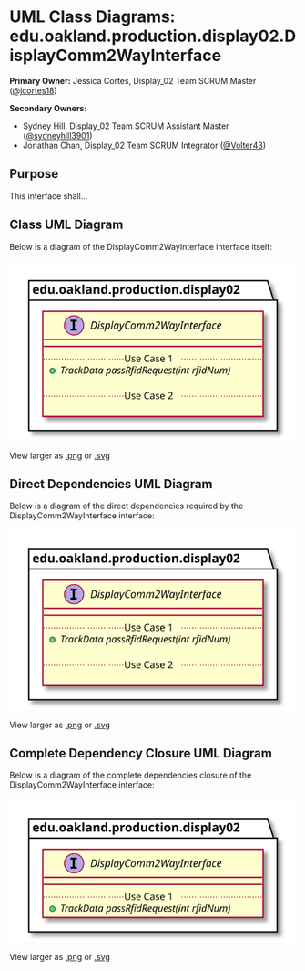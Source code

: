 # UML Class Diagrams: edu.oakland.production.display02.DisplayComm2WayInterface

**Primary Owner:** Jessica Cortes, Display_02 Team SCRUM Master ([@jcortes18](https://github.com/jcortes18/))

**Secondary Owners:**

- Sydney Hill, Display_02 Team SCRUM Assistant Master ([@sydneyhill3901](https://github.com/sydneyhill3901/))
- Jonathan Chan, Display_02 Team SCRUM Integrator ([@Volter43](https://github.com/Volter43/))

## Purpose

This interface shall...

## Class UML Diagram

Below is a diagram of the DisplayComm2WayInterface interface itself:

![DisplayComm2WayInterface](./DisplayComm2WayInterface.svg)

View larger as [.png](./DisplayComm2WayInterface.png) or [.svg](./DisplayComm2WayInterface.svg)

## Direct Dependencies UML Diagram

Below is a diagram of the direct dependencies required by the DisplayComm2WayInterface interface:

![DisplayComm2WayInterface Direct Dependencies](./DisplayComm2WayInterface_DirectDependencies.svg)

View larger as [.png](./DisplayComm2WayInterface_DirectDependencies.png) or [.svg](./DisplayComm2WayInterface_DirectDependencies.svg)

## Complete Dependency Closure UML Diagram

Below is a diagram of the complete dependencies closure of the DisplayComm2WayInterface interface:

![DisplayComm2WayInterface Dependency Closure](./DisplayComm2WayInterface_Closure.svg)

View larger as [.png](./DisplayComm2WayInterface_Closure.png) or [.svg](./DisplayComm2WayInterface_Closure.svg)
